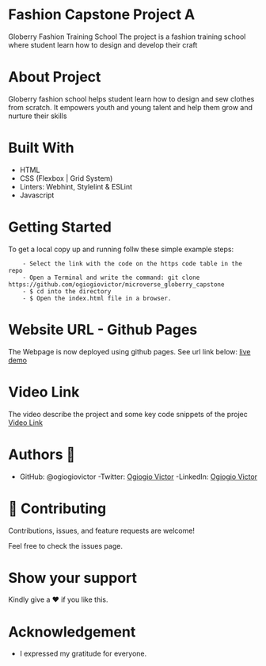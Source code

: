 # Fashion Capstone Project A
Globerry Fashion Training School
The project is a fashion training school where student learn how to design and develop their craft

# About Project
Globerry fashion school helps student learn how to design and sew clothes from scratch. It empowers youth and young talent and help them grow and nurture their skills

# Built With 
- HTML
- CSS (Flexbox | Grid System)
- Linters: Webhint, Stylelint & ESLint
- Javascript

# Getting Started
To get a local copy up and running follw these simple example steps:

```
    - Select the link with the code on the https code table in the repo
    - Open a Terminal and write the command: git clone https://github.com/ogiogiovictor/microverse_globerry_capstone
    - $ cd into the directory
    - $ Open the index.html file in a browser.
```

# Website URL - Github Pages
The Webpage is now deployed using github pages. See url link below:
[live demo]( https://ogiogiovictor.github.io/microverse_globerry_capstone/)

# Video Link
The video describe the project and some key code snippets of the projec
[Video Link](https://www.loom.com/share/4d2def2e5d404338b221be85ee1b5465 )

# Authors 👤
- GitHub: @ogiogiovictor
-Twitter: [Ogiogio Victor](https://twitter.com/a0df623fb9d9482)
-LinkedIn:  [Ogiogio Victor](https://www.linkedin.com/in/ogiogio-victor-a096a0181/)


# 🤝 Contributing
Contributions, issues, and feature requests are welcome!

Feel free to check the issues page.

# Show your support
Kindly give a :hearts: if you like this.

# Acknowledgement
- I expressed my gratitude for everyone.


